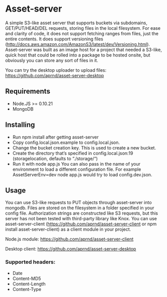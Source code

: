 # Asset-server

A simple S3-like asset server that supports buckets via subdomains, GET/PUT/HEAD/DEL requests, storing files in the local filesystem. For ease and clarity of code, it does not support fetching ranges from files, just the entire contents. It does support versioning files (http://docs.aws.amazon.com/AmazonS3/latest/dev/Versioning.html). Asset-server was built as an image host for a project that needed a S3-like, quick host that could be rolled into a package to be hosted onsite, but obviously you can store any sort of files in it.

You can try the desktop uploader to upload files: https://github.com/aprnd/asset-server-desktop

## Requirements

- Node.JS >= 0.10.21
- MongoDB

## Installing

- Run npm install after getting asset-server
- Copy config.local.json.example to config.local.json.
- Change the bucket creation key. This is used to create a new bucket.
- Create the directory that’s specified in config.local.json:19 (storagelocation, defaults to “./storage/“)
- Run it with node app.js
  You can also pass in the name of your environment to load a different configuration file. For example AssetServerEnv=dev node app.js would try to load config.dev.json.

## Usage

You can use S3-like requests to PUT objects through asset-server into mongodb. Files are stored on the filesystem in a folder specified in your config file. Authorization strings are constructed like S3 requests, but this server has not been tested with third-party library like Knox. You can use asset-server-client (https://github.com/aprnd/asset-server-client or npm install asset-server-client) as a client module in your project.

Node.js module:
https://github.com/aprnd/asset-server-client

Desktop client:
https://github.com/aprnd/asset-server-desktop

### Supported headers:

- Date
- Content-MD5
- Content-Length
- Content-Type
